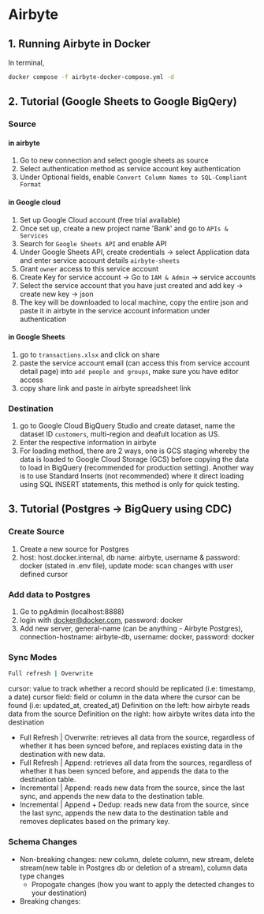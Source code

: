 # Airbyte

## 1. Running Airbyte in Docker
In terminal, 
```sh 
docker compose -f airbyte-docker-compose.yml -d
```

## 2. Tutorial (Google Sheets to Google BigQery)

### Source
#### in airbyte
1. Go to new connection and select google sheets as source
2. Select authentication method as service account key authentication
3. Under Optional fields, enable `Convert Column Names to SQL-Compliant Format`

#### in Google cloud
1. Set up Google Cloud account (free trial available)
2. Once set up, create a new project name 'Bank' and go to `APIs & Services`
3. Search for `Google Sheets API` and enable API
4. Under Google Sheets API, create credentials -> select Application data and enter service account details `airbyte-sheets`
5. Grant `owner` access to this service account
6. Create Key for service account -> Go to `IAM & Admin` -> service accounts
7. Select the service account that you have just created and add key -> create new key -> json
8. The key will be downloaded to local machine, copy the entire json and paste it in airbyte in the service account information under authentication

#### in Google Sheets
1. go to `transactions.xlsx` and click on share
2. paste the service account email (can access this from service account detail page) into `add people and groups`, make sure you have editor access
3. copy share link and paste in airbyte spreadsheet link

### Destination
1. go to Google Cloud BigQuery Studio and create dataset, name the dataset ID `customers`, multi-region and deafult location as US. 
2. Enter the respective information in airbyte
3. For loading method, there are 2 ways, one is GCS staging whereby the data is loaded to Google Cloud Storage (GCS) before copying the data to load in BigQuery (recommended for production setting). Another way is to use Standard Inserts (not recommended) where it direct loading using SQL INSERT statements, this method is only for quick testing.

## 3. Tutorial (Postgres -> BigQuery using CDC)

### Create Source
1. Create a new source for Postgres
2. host: host.docker.internal, db name: airbyte, username & password: docker (stated in .env file), update mode: scan changes with user defined cursor

### Add data to Postgres
1. Go to pgAdmin (localhost:8888)
2. login with docker@docker.com, password: docker
3. Add new server, general-name (can be anything - Airbyte Postgres), connection-hostname: airbyte-db, username: docker, password: docker

### Sync Modes
```sh
Full refresh | Overwrite
```
cursor: value to track whether a record should be replicated (i.e: timestamp, a date)
cursor field: field or column in the data where the cursor can be found (i.e: updated_at, created_at)
Definition on the left: how airbyte reads data from the source
Definition on the right: how airbyte writes data into the destination
- Full Refresh | Overwrite: retrieves all data from the source, regardless of whether it has been synced before, and replaces existing data in the destination with new data.
- Full Refresh | Append: retrieves all data from the sources, regardless of whether it has been synced before, and appends the data to the destination table.
- Incremental | Append: reads new data from the source, since the last sync, and appends the new data to the destination table.
- Incremental | Append + Dedup: reads new data from the source, since the last sync, appends the new data to the destination table and removes deplicates based on the primary key.

### Schema Changes

- Non-breaking changes: new column, delete column, new stream, delete stream(new table in Postgres db or deletion of a stream), column data type changes
  - Propogate changes (how you want to apply the detected changes to your destination)
- Breaking changes: 